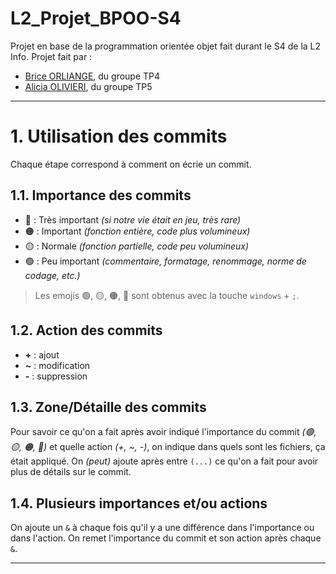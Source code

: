 # L2_Projet_BPOO-S4
Projet en base de la programmation orientée objet fait durant le S4 de la L2 Info.
Projet fait par :
- [Brice ORLIANGE](mailto:briceorl54580@gmail.com), du groupe TP4
- [Alicia OLIVIERI](mailto:alicia.olivieri2@gmail.com), du groupe TP5

--------------------------------------

# 1. Utilisation des commits
Chaque étape correspond à comment on écrie un commit.

## 1.1. Importance des commits

- 🔴 : Très important _(si notre vie était en jeu, très rare)_
- 🟠 : Important _(fonction entière, code plus volumineux)_
- 🟡 : Normale _(fonction partielle, code peu volumineux)_
- 🟢 : Peu important _(commentaire, formatage, renommage, norme de codage, etc.)_

> Les emojis 🟢, 🟡, 🟠, 🔴 sont obtenus avec la touche `windows` + `;`.

## 1.2. Action des commits

- **+** : ajout
- **~** : modification
- **-** : suppression

## 1.3. Zone/Détaille des commits

Pour savoir ce qu'on a fait après avoir indiqué l'importance du commit _(🟢, 🟡, 🟠, 🔴)_ et quelle action _(+, ~, -)_,
on indique dans quels sont les fichiers, ça était appliqué.
On _(peut)_ ajoute après entre `(...)` ce qu'on a fait pour avoir plus de détails sur le commit.

## 1.4. Plusieurs importances et/ou actions

On ajoute un `&` à chaque fois qu'il y a une différence dans l'importance ou dans l'action.
On remet l'importance du commit et son action après chaque `&`.

-------------------------------------- 
